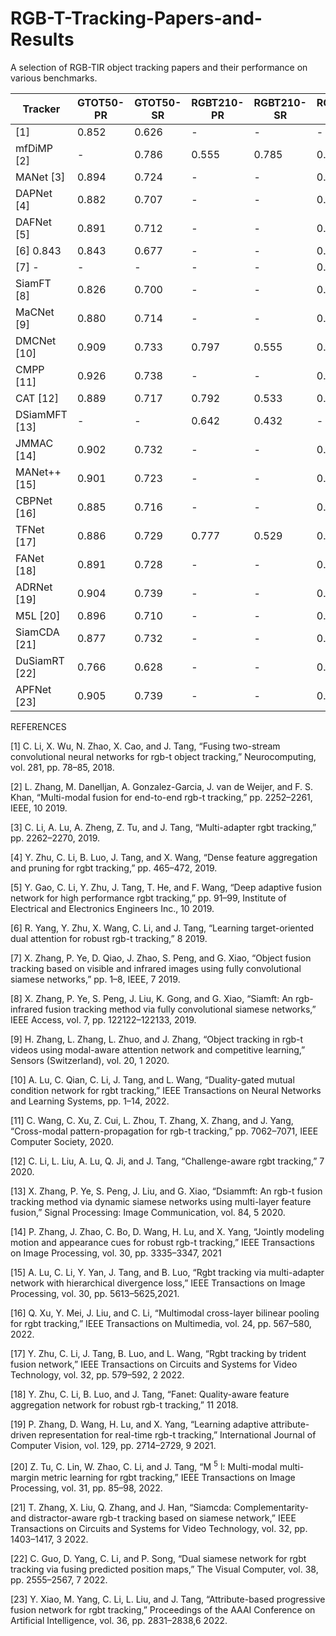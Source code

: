 # RGB-T-Tracking-Papers-and-Results
A selection of RGB-TIR object tracking papers and their performance on various benchmarks.

| **Tracker**    | **GTOT50-PR** | **GTOT50-SR** | **RGBT210-PR** | **RGBT210-SR** | **RGBT234-PR** | **RGBT234-SR** | **LasHeR-PR** | **LasHeR-SR** |
|----------------|---------------|---------------|----------------|----------------|----------------|----------------|---------------|---------------|
| [1]            | 0.852         | 0.626         | -              | -              | -              | -              | -             | -             |
| mfDiMP [2]     | -             | 0.786         | 0.555          | 0.785          | 0.559          | 0.447          | 0.344         |               |
| MANet [3]      | 0.894         | 0.724         | -              | -              | 0.777          | 0.539          | 0.457         | 0.33          |
| DAPNet [4]     | 0.882         | 0.707         | -              | -              | 0.766          | 0.537          | 0.431         | 0.314         |
| DAFNet [5]     | 0.891         | 0.712         | -              | -              | 0.796          | 0.544          | 0.449         | 0.311         |
| [6] 0.843      | 0.843         | 0.677         | -              | -              | 0.787          | 0.545          | -             | -             |
| [7] -          | -             | -             | -              | -              | 0.610          | 0.428          | -             | -             |
| SiamFT [8]     | 0.826         | 0.700         | -              | -              | 0.688          | 0.486          | -             | -             |
| MaCNet [9]     | 0.880         | 0.714         | -              | -              | 0.790          | 0.554          | 0.483         | 0.352         |
| DMCNet [10]    | 0.909         | 0.733         | 0.797          | 0.555          | 0.839          | 0.593          | 0.491         | 0.357         |
| CMPP [11]      | 0.926         | 0.738         | -              | -              | 0.823          | 0.575          | -             | -             |
| CAT [12]       | 0.889         | 0.717         | 0.792          | 0.533          | 0.804          | 0.561          | 0.451         | 0.317         |
| DSiamMFT [13]  | -             | -             | 0.642          | 0.432          | -              | -              | -             | -             |
| JMMAC [14]     | 0.902         | 0.732         | -              | -              | 0.790          | 0.573          | -             | -             |
| MANet++ [15]   | 0.901         | 0.723         | -              | -              | 0.800          | 0.554          | 0.467         | 0.317         |
| CBPNet [16]    | 0.885         | 0.716         | -              | -              | 0.794          | 0.541          | -             | -             |
| TFNet [17]     | 0.886         | 0.729         | 0.777          | 0.529          | 0.806          | 0.560          | -             | -             |
| FANet [18]     | 0.891         | 0.728         | -              | -              | 0.787          | 0.553          | 0.442         | 0.309         |
| ADRNet [19]    | 0.904         | 0.739         | -              | -              | 0.809          | 0.571          | -             | -             |
| M5L [20]       | 0.896         | 0.710         | -              | -              | 0.795          | 0.542          | -             | -             |
| SiamCDA [21]   | 0.877         | 0.732         | -              | -              | 0.760          | 0.569          | -             | -             |
| DuSiamRT [22]  | 0.766         | 0.628         | -              | -              | 0.567          | 0.384          | -             | -             |
| APFNet [23]    | 0.905         | 0.739         | -              | -              | 0.827          | 0.579          | 0.500         | 0.362         |


REFERENCES

[1] C. Li, X. Wu, N. Zhao, X. Cao, and J. Tang, “Fusing two-stream convolutional neural networks for rgb-t object tracking,” Neurocomputing, vol. 281, pp. 78–85, 2018.

[2] L. Zhang, M. Danelljan, A. Gonzalez-Garcia, J. van de Weijer, and F. S. Khan, “Multi-modal fusion for end-to-end rgb-t tracking,” pp. 2252–2261, IEEE, 10 2019.

[3] C. Li, A. Lu, A. Zheng, Z. Tu, and J. Tang, “Multi-adapter rgbt tracking,” pp. 2262–2270, 2019.

[4] Y. Zhu, C. Li, B. Luo, J. Tang, and X. Wang, “Dense feature aggregation and pruning for rgbt tracking,” pp. 465–472, 2019.

[5] Y. Gao, C. Li, Y. Zhu, J. Tang, T. He, and F. Wang, “Deep adaptive fusion network for high performance rgbt tracking,” pp. 91–99, Institute of Electrical and Electronics Engineers Inc., 10 2019.

[6] R. Yang, Y. Zhu, X. Wang, C. Li, and J. Tang, “Learning target-oriented dual attention for robust rgb-t tracking,” 8 2019.

[7] X. Zhang, P. Ye, D. Qiao, J. Zhao, S. Peng, and G. Xiao, “Object fusion tracking based on visible and infrared images using fully convolutional siamese networks,” pp. 1–8, IEEE, 7 2019.

[8] X. Zhang, P. Ye, S. Peng, J. Liu, K. Gong, and G. Xiao, “Siamft: An rgb-infrared fusion tracking method via fully convolutional siamese networks,” IEEE Access, vol. 7, pp. 122122–122133, 2019.

[9] H. Zhang, L. Zhang, L. Zhuo, and J. Zhang, “Object tracking in rgb-t videos using modal-aware attention network and competitive learning,” Sensors (Switzerland), vol. 20, 1 2020.

[10] A. Lu, C. Qian, C. Li, J. Tang, and L. Wang, “Duality-gated mutual condition network for rgbt tracking,” IEEE Transactions on Neural Networks and Learning Systems, pp. 1–14, 2022.

[11] C. Wang, C. Xu, Z. Cui, L. Zhou, T. Zhang, X. Zhang, and J. Yang, “Cross-modal pattern-propagation for rgb-t tracking,” pp. 7062–7071, IEEE Computer Society, 2020.

[12] C. Li, L. Liu, A. Lu, Q. Ji, and J. Tang, “Challenge-aware rgbt tracking,” 7 2020.

[13] X. Zhang, P. Ye, S. Peng, J. Liu, and G. Xiao, “Dsiammft: An rgb-t fusion tracking method via dynamic siamese networks using multi-layer feature fusion,” Signal Processing: Image Communication, vol. 84, 5 2020.

[14] P. Zhang, J. Zhao, C. Bo, D. Wang, H. Lu, and X. Yang, “Jointly modeling motion and appearance cues for robust rgb-t tracking,” IEEE Transactions on Image Processing, vol. 30, pp. 3335–3347, 2021

[15] A. Lu, C. Li, Y. Yan, J. Tang, and B. Luo, “Rgbt tracking via multi-adapter network with hierarchical divergence loss,” IEEE Transactions on Image Processing, vol. 30, pp. 5613–5625,2021.

[16] Q. Xu, Y. Mei, J. Liu, and C. Li, “Multimodal cross-layer bilinear pooling for rgbt tracking,” IEEE Transactions on Multimedia, vol. 24, pp. 567–580, 2022.

[17] Y. Zhu, C. Li, J. Tang, B. Luo, and L. Wang, “Rgbt tracking by trident fusion network,” IEEE Transactions on Circuits and Systems for Video Technology, vol. 32, pp. 579–592, 2 2022.

[18] Y. Zhu, C. Li, B. Luo, and J. Tang, “Fanet: Quality-aware feature aggregation network for robust rgb-t tracking,” 11 2018.

[19] P. Zhang, D. Wang, H. Lu, and X. Yang, “Learning adaptive attribute-driven representation for real-time rgb-t tracking,” International Journal of Computer Vision, vol. 129, pp. 2714–2729, 9 2021.

[20] Z. Tu, C. Lin, W. Zhao, C. Li, and J. Tang, “M <sup>5</sup> l: Multi-modal multi-margin metric learning for rgbt tracking,” IEEE Transactions on Image Processing, vol. 31, pp. 85–98, 2022.

[21] T. Zhang, X. Liu, Q. Zhang, and J. Han, “Siamcda: Complementarity- and distractor-aware rgb-t tracking based on siamese network,” IEEE Transactions on Circuits and Systems for Video Technology, vol. 32, pp. 1403–1417, 3 2022.

[22] C. Guo, D. Yang, C. Li, and P. Song, “Dual siamese network for rgbt tracking via fusing predicted position maps,” The Visual Computer, vol. 38, pp. 2555–2567, 7 2022.

[23] Y. Xiao, M. Yang, C. Li, L. Liu, and J. Tang, “Attribute-based progressive fusion network for rgbt tracking,” Proceedings of the AAAI Conference on Artificial Intelligence, vol. 36, pp. 2831–2838,6 2022.

